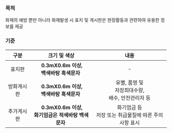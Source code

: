 ### 목적
화재의 예방 뿐만 아니라 화재발생 시 표지 및 게시판은 현장활동과 관련하여 유용한 정보를 제공

### 기준
| 구분 | 크기 및 색상 | 내용 |
|:-------:|:--------------------------:|:---------------------------:|
| 표지판   | &nbsp;**0.3mX0.6m 이상,<br> 백색바탕 흑색문자**&nbsp; | - |
| 방화게시판   | &nbsp;**0.3mX0.6m 이상,<br> 백색바탕 흑색문자**&nbsp; | 유별, 품명 및<br> 저장최대수량,<br> 배수, 안전관리자 등 |
| 추가게시판 | &nbsp;**0.3mX0.6m 이상,<br> 화기엄금은 적색바탕 백색문자**&nbsp; | 화기엄금 등<Br> 저장 또는 취급물질에 따른 주의사항 표시 |
